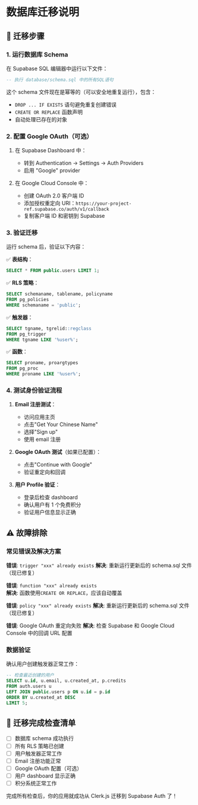 # 数据库迁移说明

## 🚀 迁移步骤

### 1. 运行数据库 Schema

在 Supabase SQL 编辑器中运行以下文件：

```sql
-- 执行 database/schema.sql 中的所有SQL语句
```

这个 schema 文件现在是幂等的（可以安全地重复运行），包含：

- `DROP ... IF EXISTS` 语句避免重复创建错误
- `CREATE OR REPLACE` 函数声明
- 自动处理已存在的对象

### 2. 配置 Google OAuth（可选）

1. 在 Supabase Dashboard 中：

   - 转到 Authentication → Settings → Auth Providers
   - 启用 "Google" provider

2. 在 Google Cloud Console 中：
   - 创建 OAuth 2.0 客户端 ID
   - 添加授权重定向 URI：`https://your-project-ref.supabase.co/auth/v1/callback`
   - 复制客户端 ID 和密钥到 Supabase

### 3. 验证迁移

运行 schema 后，验证以下内容：

✅ **表结构**：

```sql
SELECT * FROM public.users LIMIT 1;
```

✅ **RLS 策略**：

```sql
SELECT schemaname, tablename, policyname
FROM pg_policies
WHERE schemaname = 'public';
```

✅ **触发器**：

```sql
SELECT tgname, tgrelid::regclass
FROM pg_trigger
WHERE tgname LIKE '%user%';
```

✅ **函数**：

```sql
SELECT proname, proargtypes
FROM pg_proc
WHERE proname LIKE '%user%';
```

### 4. 测试身份验证流程

1. **Email 注册测试**：

   - 访问应用主页
   - 点击"Get Your Chinese Name"
   - 选择"Sign up"
   - 使用 email 注册

2. **Google OAuth 测试**（如果已配置）：

   - 点击"Continue with Google"
   - 验证重定向和回调

3. **用户 Profile 验证**：
   - 登录后检查 dashboard
   - 确认用户有 1 个免费积分
   - 验证用户信息显示正确

## ⚠️ 故障排除

### 常见错误及解决方案

**错误**: `trigger "xxx" already exists`
**解决**: 重新运行更新后的 schema.sql 文件（现已修复）

**错误**: `function "xxx" already exists`  
**解决**: 函数使用`CREATE OR REPLACE`，应该自动覆盖

**错误**: `policy "xxx" already exists`
**解决**: 重新运行更新后的 schema.sql 文件（现已修复）

**错误**: Google OAuth 重定向失败
**解决**: 检查 Supabase 和 Google Cloud Console 中的回调 URL 配置

### 数据验证

确认用户创建触发器正常工作：

```sql
-- 检查最近创建的用户
SELECT u.id, u.email, u.created_at, p.credits
FROM auth.users u
LEFT JOIN public.users p ON u.id = p.id
ORDER BY u.created_at DESC
LIMIT 5;
```

## 🎯 迁移完成检查清单

- [ ] 数据库 schema 成功执行
- [ ] 所有 RLS 策略已创建
- [ ] 用户触发器正常工作
- [ ] Email 注册功能正常
- [ ] Google OAuth 配置（可选）
- [ ] 用户 dashboard 显示正确
- [ ] 积分系统正常工作

完成所有检查后，你的应用就成功从 Clerk.js 迁移到 Supabase Auth 了！
